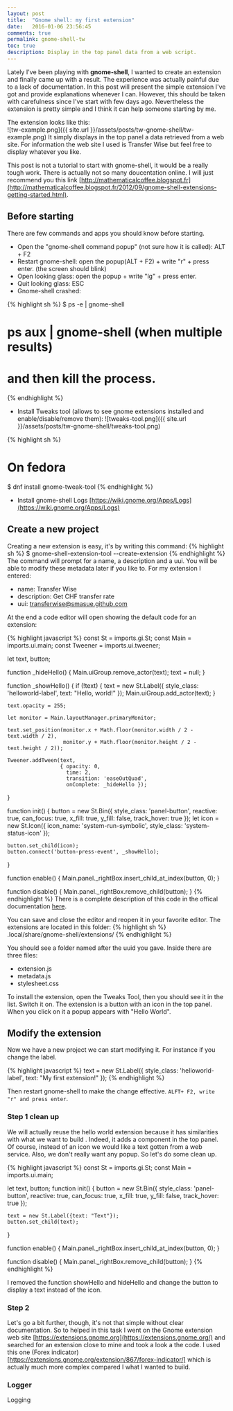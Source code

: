 ```yaml
---
layout: post
title:  "Gnome shell: my first extension"
date:   2016-01-06 23:56:45
comments: true
permalink: gnome-shell-tw
toc: true
description: Display in the top panel data from a web script.
---
```


Lately I've been playing with __gnome-shell__, I wanted to create an extension and finally came up with a result. 
The experience was actually painful due to a lack of documentation.
In this post will present the simple extension I've got and provide explanations whenever I can. 
However, this should be taken with carefulness since I've start with few days ago. Nevertheless the 
extension is pretty simple and I think it can help someone starting by me.

The extension looks like this:  
![tw-example.png]({{ site.url }}/assets/posts/tw-gnome-shell/tw-example.png)
It simply displays in the top panel a data retrieved from a web site. For information the web site I used
 is Transfer Wise but feel free to display whatever you like.

This post is not a tutorial to start with gnome-shell, it would be a really tough work. There is actually not so many doucentation online.
I will just recommend you this link [http://mathematicalcoffee.blogspot.fr](http://mathematicalcoffee.blogspot.fr/2012/09/gnome-shell-extensions-getting-started.html).

## Before starting

There are few commands and apps you should know before starting. 
 
* Open the "gnome-shell command popup" (not sure how it is called): ALT + F2
* Restart gnome-shell: open the popup(ALT + F2) + write "r" + press enter. (the screen should blink)
* Open looking glass: open the popup + write "lg" + press enter.
* Quit looking glass: ESC
* Gnome-shell crashed: 

{% highlight sh %}
$ ps -e | gnome-shell 
# ps aux | gnome-shell (when multiple results) 
# and then kill the process.
{% endhighlight %}

* Install Tweaks tool (allows to see gnome extensions installed and enable/disable/remove them): 
![tweaks-tool.png]({{ site.url }}/assets/posts/tw-gnome-shell/tweaks-tool.png)

{% highlight sh %}
# On fedora
$ dnf install gnome-tweak-tool
{% endhighlight %}
* Install gnome-shell Logs [https://wiki.gnome.org/Apps/Logs](https://wiki.gnome.org/Apps/Logs)

## Create a new project

Creating a new extension is easy, it's by writing this command: 
{% highlight sh %}
$ gnome-shell-extension-tool --create-extension
{% endhighlight %}
The command will prompt for a name, a description and a uui. You will be able to modify
 these metadata later if you like to. 
For my extension I entered:

>
* name: Transfer Wise
* description: Get CHF transfer rate
* uui: transferwise@smasue.github.com

At the end a code editor will open showing the default code for an extension:

{% highlight javascript %}
const St = imports.gi.St;
const Main = imports.ui.main;
const Tweener = imports.ui.tweener;

let text, button;

function _hideHello() {
    Main.uiGroup.remove_actor(text);
    text = null;
}

function _showHello() {
    if (!text) {
        text = new St.Label({ style_class: 'helloworld-label', text: "Hello, world!" });
        Main.uiGroup.add_actor(text);
    }

    text.opacity = 255;

    let monitor = Main.layoutManager.primaryMonitor;

    text.set_position(monitor.x + Math.floor(monitor.width / 2 - text.width / 2),
                      monitor.y + Math.floor(monitor.height / 2 - text.height / 2));

    Tweener.addTween(text,
                     { opacity: 0,
                       time: 2,
                       transition: 'easeOutQuad',
                       onComplete: _hideHello });
}

function init() {
    button = new St.Bin({ style_class: 'panel-button',
                          reactive: true,
                          can_focus: true,
                          x_fill: true,
                          y_fill: false,
                          track_hover: true });
    let icon = new St.Icon({ icon_name: 'system-run-symbolic',
                             style_class: 'system-status-icon' });

    button.set_child(icon);
    button.connect('button-press-event', _showHello);
}

function enable() {
    Main.panel._rightBox.insert_child_at_index(button, 0);
}

function disable() {
    Main.panel._rightBox.remove_child(button);
}
{% endhighlight %}
There is a complete description of this code in the offical documentation [here](https://wiki.gnome.org/Projects/GnomeShell/Extensions/StepByStepTutorial#myFirstExtension).

You can save and close the editor and reopen it in your favorite editor. The extensions are located in this folder:
{% highlight sh %}
.local/share/gnome-shell/extensions/
{% endhighlight %}

You should see a folder named after the uuid you gave. Inside there are three files:

>
* extension.js
* metadata.js
* stylesheet.css

To install the extension, open the Tweaks Tool, then you should see it in the list. Switch it on. The extension
is a button with an icon in the top panel. When you click on it a popup appears with "Hello World".

## Modify the extension

Now we have a new project we can start modifying it. For instance if you change the label.

{% highlight javascript %}
text = new St.Label({ style_class: 'helloworld-label', text: "My first extension!" });
{% endhighlight %}

Then restart gnome-shell to make the change effective. `ALFT+ F2, write "r" and press enter`.

### Step 1 clean up

We will actually reuse the hello world extension because it has similarities with what we want to build
. Indeed, it adds a component in the top panel. Of course, instead of an icon we would like a text gotten
from a web service. Also, we don't really want any popup. So let's do some clean up.

{% highlight javascript %}
const St = imports.gi.St;
const Main = imports.ui.main;

let text, button;
function init() {
	button = new St.Bin({
		style_class: 'panel-button',
		reactive: true,
		can_focus: true,
		x_fill: true,
		y_fill: false,
		track_hover: true
	});

	text = new St.Label({text: "Text"});
	button.set_child(text);
}

function enable() {
	Main.panel._rightBox.insert_child_at_index(button, 0);
}

function disable() {
	Main.panel._rightBox.remove_child(button);
}
{% endhighlight %}

I removed the function showHello and hideHello and change the button to display a text instead of the icon.
 
### Step 2
Let's go a bit further, though, it's not that simple without clear documentation. So to helped in this task I 
went on the Gnome extension web site [https://extensions.gnome.org](https://extensions.gnome.org/) and
searched for an extension close to mine and took a look a the code. I used this one (Forex indicator)[https://extensions.gnome.org/extension/867/forex-indicator/]
which is actually much more complex compared I what I wanted to build. 

### Logger

Logging  





